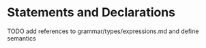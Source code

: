# Statements and Declarations

TODO add references to grammar/types/expressions.md and define semantics
